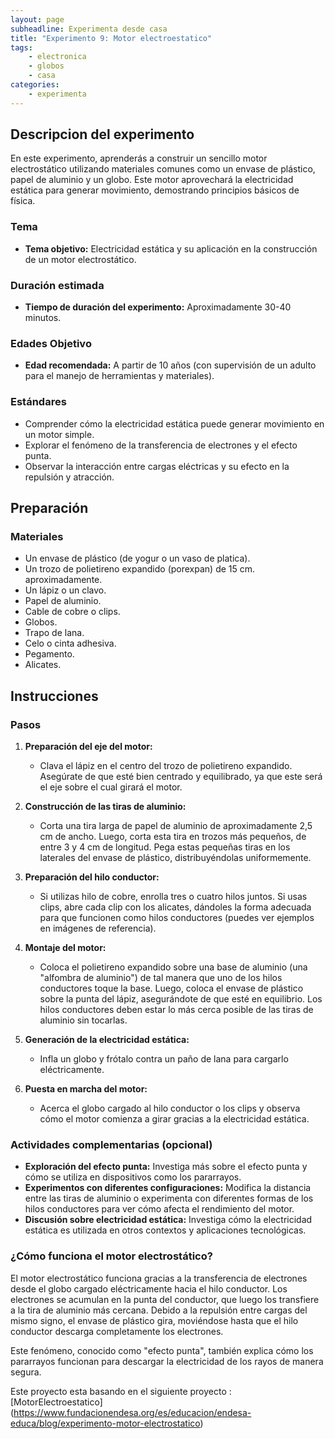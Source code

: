 ```yaml
---
layout: page
subheadline: Experimenta desde casa
title: "Experimento 9: Motor electroestatico"
tags:
    - electronica
    - globos
    - casa
categories:
    - experimenta
---
```


## Descripcion del experimento

En este experimento, aprenderás a construir un sencillo motor electrostático utilizando materiales comunes como un envase de plástico, papel de aluminio y un globo. Este motor aprovechará la electricidad estática para generar movimiento, demostrando principios básicos de física.

### Tema

- **Tema objetivo:** Electricidad estática y su aplicación en la construcción de un motor electrostático.

### Duración estimada

- **Tiempo de duración del experimento:** Aproximadamente 30-40 minutos.

### Edades Objetivo

- **Edad recomendada:** A partir de 10 años (con supervisión de un adulto para el manejo de herramientas y materiales).

### Estándares

- Comprender cómo la electricidad estática puede generar movimiento en un motor simple.
- Explorar el fenómeno de la transferencia de electrones y el efecto punta.
- Observar la interacción entre cargas eléctricas y su efecto en la repulsión y atracción.

## Preparación

### Materiales

- Un envase de plástico (de yogur o un vaso de platica).
- Un trozo de polietireno expandido (porexpan) de 15 cm. aproximadamente.
- Un lápiz  o un clavo.
- Papel de aluminio.
- Cable de cobre o clips.
- Globos.
- Trapo de lana.
- Celo o cinta adhesiva.
- Pegamento.
- Alicates.

## Instrucciones

### Pasos

1. **Preparación del eje del motor:**
   - Clava el lápiz en el centro del trozo de polietireno expandido. Asegúrate de que esté bien centrado y equilibrado, ya que este será el eje sobre el cual girará el motor.

2. **Construcción de las tiras de aluminio:**
   - Corta una tira larga de papel de aluminio de aproximadamente 2,5 cm de ancho. Luego, corta esta tira en trozos más pequeños, de entre 3 y 4 cm de longitud. Pega estas pequeñas tiras en los laterales del envase de plástico, distribuyéndolas uniformemente.

3. **Preparación del hilo conductor:**
   - Si utilizas hilo de cobre, enrolla tres o cuatro hilos juntos. Si usas clips, abre cada clip con los alicates, dándoles la forma adecuada para que funcionen como hilos conductores (puedes ver ejemplos en imágenes de referencia).
   
4. **Montaje del motor:**
   - Coloca el polietireno expandido sobre una base de aluminio (una "alfombra de aluminio") de tal manera que uno de los hilos conductores toque la base. Luego, coloca el envase de plástico sobre la punta del lápiz, asegurándote de que esté en equilibrio. Los hilos conductores deben estar lo más cerca posible de las tiras de aluminio sin tocarlas.

5. **Generación de la electricidad estática:**
   - Infla un globo y frótalo contra un paño de lana para cargarlo eléctricamente. 

6. **Puesta en marcha del motor:**
   - Acerca el globo cargado al hilo conductor o los clips y observa cómo el motor comienza a girar gracias a la electricidad estática.

### Actividades complementarias (opcional)

- **Exploración del efecto punta:** Investiga más sobre el efecto punta y cómo se utiliza en dispositivos como los pararrayos.
- **Experimentos con diferentes configuraciones:** Modifica la distancia entre las tiras de aluminio o experimenta con diferentes formas de los hilos conductores para ver cómo afecta el rendimiento del motor.
- **Discusión sobre electricidad estática:** Investiga cómo la electricidad estática es utilizada en otros contextos y aplicaciones tecnológicas.

### ¿Cómo funciona el motor electrostático?

El motor electrostático funciona gracias a la transferencia de electrones desde el globo cargado eléctricamente hacia el hilo conductor. Los electrones se acumulan en la punta del conductor, que luego los transfiere a la tira de aluminio más cercana. Debido a la repulsión entre cargas del mismo signo, el envase de plástico gira, moviéndose hasta que el hilo conductor descarga completamente los electrones.

Este fenómeno, conocido como "efecto punta", también explica cómo los pararrayos funcionan para descargar la electricidad de los rayos de manera segura.



Este proyecto esta basando en el siguiente proyecto : [MotorElectroestatico] (https://www.fundacionendesa.org/es/educacion/endesa-educa/blog/experimento-motor-electrostatico)